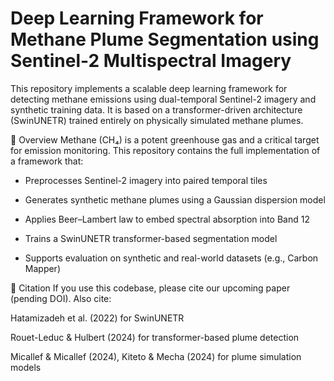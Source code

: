 # Deep Learning Framework for Methane Plume Segmentation using Sentinel-2 Multispectral Imagery

This repository implements a scalable deep learning framework for detecting methane emissions using dual-temporal Sentinel-2 imagery and synthetic training data. It is based on a transformer-driven architecture (SwinUNETR) trained entirely on physically simulated methane plumes.

📘 Overview
Methane (CH₄) is a potent greenhouse gas and a critical target for emission monitoring. This repository contains the full implementation of a framework that:

- Preprocesses Sentinel-2 imagery into paired temporal tiles

- Generates synthetic methane plumes using a Gaussian dispersion model

- Applies Beer–Lambert law to embed spectral absorption into Band 12

- Trains a SwinUNETR transformer-based segmentation model

- Supports evaluation on synthetic and real-world datasets (e.g., Carbon Mapper)

📜 Citation
If you use this codebase, please cite our upcoming paper (pending DOI). Also cite:

Hatamizadeh et al. (2022) for SwinUNETR

Rouet-Leduc & Hulbert (2024) for transformer-based plume detection

Micallef & Micallef (2024), Kiteto & Mecha (2024) for plume simulation models
